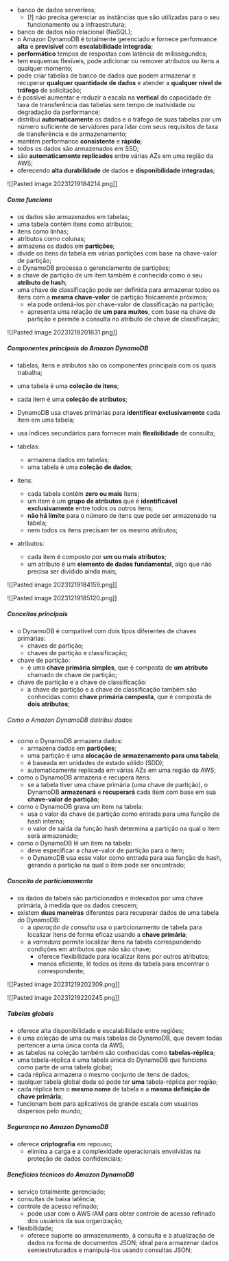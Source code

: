 
- banco de dados serverless;
	- [!] não precisa gerenciar as instâncias que são utilizadas para o seu funcionamento ou a infraestrutura;
- banco de dados não relacional (NoSQL);
- o Amazon DynamoDB é totalmente gerenciado e fornece performance **alta** e **previsível** com **escalabilidade integrada**;
- **performático** tempos de respostas com latência de milissegundos;
- tem esquemas flexíveis, pode adicionar ou remover atributos ou itens a qualquer momento; 
- pode criar tabelas de banco de dados que podem armazenar e recuperar **qualquer quantidade de dados** e atender a **qualquer nível de tráfego** de solicitação;
- é possível aumentar e reduzir a escala na **vertical** da capacidade de taxa de transferência das tabelas sem tempo de inatividade ou degradação da performance;
- distribui **automaticamente** os dados e o tráfego de suas tabelas por um número suficiente de servidores para lidar com seus requisitos de taxa de transferência e de armazenamento;
- mantém performance **consistente** e **rápido**;
- todos os dados são armazenados em SSD;
- são **automaticamente replicados** entre várias AZs em uma região da AWS;
- oferecendo **alta durabilidade** de dados e **disponibilidade integradas**;

![[Pasted image 20231219184214.png]]

##### Como funciona

- os dados são armazenados em tabelas;
- uma tabela contém itens como atributos;
- itens como linhas;
- atributos como colunas;
- armazena os dados em **partições**;
- divide os itens da tabela em várias partições com base na chave-valor de partição;
- o DynamoDB processa o gerenciamento de partições;
- a chave de partição de um item também é conhecida como o seu **atributo de hash**;
- uma chave de classificação pode ser definida para armazenar todos os itens com a **mesma chave-valor** de partição fisicamente próximos;
	- ela pode ordená-los por chave-valor de classificação na partição;
	- apresenta uma relação de **um para muitos**, com base na chave de partição e permite a consulta no atributo de chave de classificação;

![[Pasted image 20231219201631.png]]

##### Componentes principais do Amazon DynamoDB

- tabelas, itens e atributos são os componentes principais com os quais trabalha;
- uma tabela é uma **coleção de itens**;
- cada item é uma **coleção de atributos**;
- DynamoDB usa chaves primárias para **identificar exclusivamente** cada item em uma tabela;
- usa índices secundários para fornecer mais **flexibilidade** de consulta;

- tabelas:
	- armazena dados em tabelas;
	- uma tabela é uma **coleção de dados**;
- itens:
	- cada tabela contém **zero ou mais** itens;
	- um item é um **grupo de atributos** que é **identificável exclusivamente** entre todos os outros itens;
	- **não há limite** para o número de itens que pode ser armazenado na tabela;
	- nem todos os itens precisam ter os mesmo atributos;
- atributos:
	- cada item é composto por **um ou mais atributos**;
	- um atributo é um **elemento de dados fundamental**, algo que não precisa ser dividido ainda mais;

![[Pasted image 20231219184159.png]]

![[Pasted image 20231219185120.png]]

##### Conceitos principais

- o DynamoDB é compatível com dois tipos diferentes de chaves primárias:
	- chaves de partição;
	- chaves de partição e classificação;
- chave de partição:
	- é uma **chave primária simples**, que é composta de **um atributo** chamado de chave de partição;
- chave de partição e a chave de classificação:
	- a chave de partição e a chave de classificação também são conhecidas como **chave primária composta**, que é composta de **dois atributos**;

###### Como o Amazon DynamoDB distribui dados

- como o DynamoDB armazena dados:
	- armazena dados em **partições**;
	- uma partição é uma **alocação de armazenamento para uma tabela**;
	- é baseada em unidades de estado sólido (SDD);
	- automaticamente replicada em várias AZs em uma região da AWS;
- como o DynamoDB armazena e recupera itens:
	- se a tabela tiver uma chave primária (uma chave de partição), o DynamoDB **armazenará** e **recuperará** cada item com base em sua **chave-valor de partição**;
- como o DynamoDB grava um item na tabela:
	- usa o valor da chave de partição como entrada para uma função de hash interna;
	- o valor de saída da função hash determina a partição na qual o item será armazenado;
- como o DynamoDB lê um item na tabela:
	- deve especificar a chave-valor de partição para o item;
	- o DynamoDB usa esse valor como entrada para sua função de hash, gerando a partição na qual o item pode ser encontrado;

##### Conceito de particionamento

- os dados da tabela são particionados e indexados por uma chave primária, à medida que os dados crescem;
- existem **duas maneiras** diferentes para recuperar dados de uma tabela do DynamoDB:
	- a *operação de consulta* usa o particionamento de tabela para localizar itens de forma eficaz usando a **chave primária**;
	- a *varredura* permite localizar itens na tabela correspondendo condições em atributos que não são chave;
		- oferece flexibilidade para localizar itens por outros atributos;
		- menos eficiente, lê todos os itens da tabela para encontrar o correspondente;

![[Pasted image 20231219202309.png]]

![[Pasted image 20231219220245.png]]

##### Tabelas globais

- oferece alta disponibilidade e escalabilidade entre regiões;
- é uma coleção de uma ou mais tabelas do DynamoDB, que devem todas pertencer a uma única conta da AWS;
- as tabelas na coleção também são conhecidas como **tabelas-réplica**;
- uma tabela-réplica é uma tabela única do DynamoDB que funciona como parte de uma tabela global;
- cada réplica armazena o mesmo conjunto de itens de dados;
- qualquer tabela global dada só pode ter **uma** tabela-réplica por região;
- cada réplica tem o **mesmo nome** de tabela e a **mesma definição de chave primária**;
- funcionam bem para aplicativos de grande escala com usuários dispersos pelo mundo;

##### Segurança no Amazon DynamoDB

- oferece **criptografia** em repouso;
	- elimina a carga e a complexidade operacionais envolvidas na proteção de dados confidenciais;

##### Benefícios técnicos do Amazon DynamoDB

- serviço totalmente gerenciado;
- consultas de baixa latência;
- controle de acesso refinado;
	- pode usar com o AWS IAM para obter controle de acesso refinado dos usuários da sua organização;
- flexibilidade;
	- oferece suporte ao armazenamento, à consulta e à atualização de dados na forma de documentos JSON; ideal para armazenar dados semiestruturados e manipulá-los usando consultas JSON;

